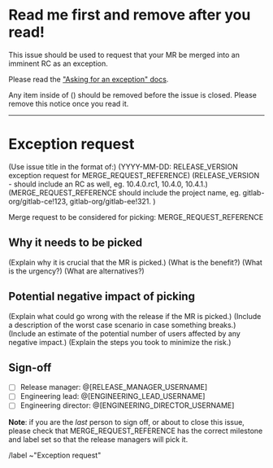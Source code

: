 # Read me first and remove after you read!

This issue should be used to request that your MR be merged into an imminent RC as an exception.

Please read the ["Asking for an exception" docs](https://gitlab.com/gitlab-org/gitlab-ce/blob/master/PROCESS.md#asking-for-an-exception).


Any item inside of () should be removed before the issue is closed.
Please remove this notice once you read it.

------

# Exception request

(Use issue title in the format of:)
(YYYY-MM-DD: RELEASE_VERSION exception request for MERGE_REQUEST_REFERENCE)
(RELEASE_VERSION - should include an RC as well, eg. 10.4.0.rc1, 10.4.0, 10.4.1.)
(MERGE_REQUEST_REFERENCE should include the project name, eg. gitlab-org/gitlab-ce!123, gitlab-org/gitlab-ee!321.
)

Merge request to be considered for picking: MERGE_REQUEST_REFERENCE

## Why it needs to be picked

(Explain why it is crucial that the MR is picked.)
(What is the benefit?)
(What is the urgency?)
(What are alternatives?)

## Potential negative impact of picking

(Explain what could go wrong with the release if the MR is picked.)
(Include a description of the worst case scenario in case something breaks.)
(Include an estimate of the potential number of users affected by any negative impact.)
(Explain the steps you took to minimize the risk.)

## Sign-off

- [ ] Release manager: @[RELEASE_MANAGER_USERNAME]
- [ ] Engineering lead: @[ENGINEERING_LEAD_USERNAME]
- [ ] Engineering director: @[ENGINEERING_DIRECTOR_USERNAME]

**Note**: if you are the _last_ person to sign off, or about to close this
issue, please check that MERGE_REQUEST_REFERENCE has the correct milestone and
label set so that the release managers will pick it.

/label ~"Exception request"
